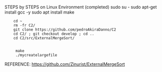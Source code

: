STEPS by STEPS on Linux Environment (completed)
		sudo su -
		sudo apt-get install gcc -y
		sudo apt install make

		cd ~
		rm -fr C2/
		git clone https://github.com/pedroAkiraDanno/C2
		cd C2/ ; git checkout develop ; cd ..
		cd C2/src/ExternalMergeSort/


   		 make
   		 ./mycreatelargefile








REFERENCE: https://github.com/Zinurist/ExternalMergeSort


